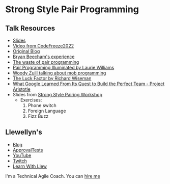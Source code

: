 # Strong Style Pair Programming

## Talk Resources
* [Slides](https://github.com/isidore/Talks/raw/master/Slides/Pair%20Programming.pptx)
* [Video from CodeFreeze2022](https://vimeo.com/675650906)
* [Original Blog](http://llewellynfalco.blogspot.com/2014/06/llewellyns-strong-style-pairing.html)
* [Bryan Beecham's experience](https://llewellynfalco.blogspot.com/2016/06/interview-with-bryan-beecham-about.html)
* [The waste of pair programming](https://llewellynfalco.blogspot.com/2011/04/value-of-pair-programming.html)
* [Pair Programming Illuminated by Laurie Williams](https://www.amazon.com/dp/0201745763/)
* [Woody Zuill talking about mob programming](https://www.youtube.com/watch?v=SHOVVnRB4h0)
* [The Luck Factor by Richard Wiseman](https://www.amazon.com/dp/0786869143/)
* [What Google Learned From Its Quest to Build the Perfect Team - Project Aristotle](https://www.nytimes.com/2016/02/28/magazine/what-google-learned-from-its-quest-to-build-the-perfect-team.html)
* Slides from [Strong Style Pairing Workshop](https://www.slideshare.net/llewellynfalco/strong-style-pairing)
  * Exercises:
    1. Phone switch
    2. Foreign Language  
    3. Fizz Buzz   


## Llewellyn's <!-- include: llewellyn.md -->

* [Blog](https://llewellynfalco.blogspot.com/)
* [ApprovalTests](https://github.com/approvals/)
* [YouTube](https://www.youtube.com/user/isidoreus/videos)
* [Twitch](https://www.twitch.tv/llewellynfalco)
* [Learn With Llew](https://github.com/LearnWithLlew)

I'm a Technical Agile Coach. You can [hire me](http://llewellynfalco.blogspot.com/p/hire-me.html)
 <!-- endInclude -->

